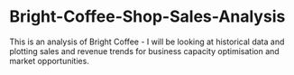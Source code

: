 # Bright-Coffee-Shop-Sales-Analysis
This is an analysis of Bright Coffee - I will be looking at historical data and
plotting sales and revenue trends for business capacity
optimisation and market opportunities.
